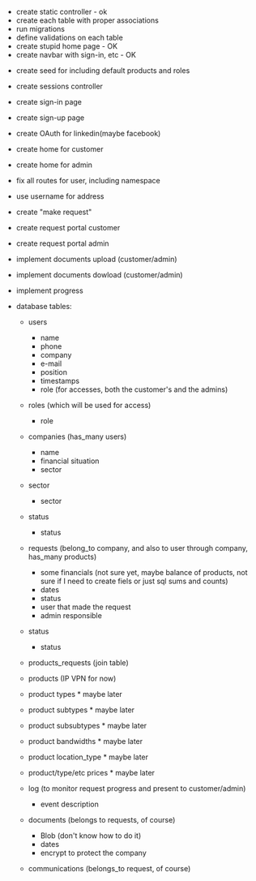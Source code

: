 - create static controller - ok
- create each table with proper associations
- run migrations
- define validations on each table
- create stupid home page - OK
- create navbar with sign-in, etc - OK
* create seed for including default products and roles
* create sessions controller
* create sign-in page
* create sign-up page
* create OAuth for linkedin(maybe facebook)
* create home for customer
* create home for admin
* fix all routes for user, including namespace
* use username for address
* create "make request"
* create request portal customer
* create request portal admin
* implement documents upload (customer/admin)
* implement documents dowload (customer/admin)
* implement progress

* database tables:
	- users
		- name
		- phone
		- company
		- e-mail
		- position
		- timestamps
		- role (for accesses, both the customer's and the admins)
	- roles (which will be used for access)
		- role
	- companies (has_many users)
		- name
		- financial situation
		- sector
	- sector
		- sector
	- status
		- status

	- requests (belong_to company, and also to user through company, has_many products)
		- some financials (not sure yet, maybe balance of products, not sure if I need to create 				fiels or just sql sums and counts)
		- dates
		- status
		- user that made the request
		- admin responsible
	- status
		- status
	- products_requests (join table)
	- products (IP VPN for now)
	- product types * maybe later
	- product subtypes * maybe later
	- product subsubtypes * maybe later
	- product bandwidths * maybe later
	- product location_type * maybe later
	- product/type/etc prices * maybe later
	- log (to monitor request progress and present to customer/admin)
		- event description
	- documents (belongs to requests, of course)
		- Blob (don't know how to do it)
		- dates
		* encrypt to protect the company

	- communications (belongs_to request, of course)
